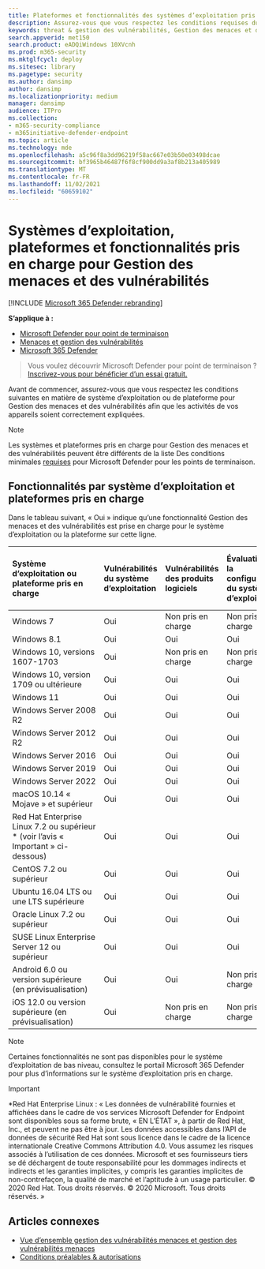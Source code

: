 ```yaml
---
title: Plateformes et fonctionnalités des systèmes d’exploitation pris en charge
description: Assurez-vous que vous respectez les conditions requises du système d’exploitation ou de la plateforme pour Gestion des menaces et des vulnérabilités, afin que les activités de tous vos appareils soient correctement expliquées.
keywords: threat & gestion des vulnérabilités, Gestion des menaces et des vulnérabilités, operating system, platform requirements, prerequisites, Microsoft Defender for Endpoint-tvm supported os, Microsoft Defender for Endpoint-tvm, supported operating systems, supported platforms, linux support, mac support
search.appverid: met150
search.product: eADQiWindows 10XVcnh
ms.prod: m365-security
ms.mktglfcycl: deploy
ms.sitesec: library
ms.pagetype: security
ms.author: dansimp
author: dansimp
ms.localizationpriority: medium
manager: dansimp
audience: ITPro
ms.collection:
- m365-security-compliance
- m365initiative-defender-endpoint
ms.topic: article
ms.technology: mde
ms.openlocfilehash: a5c96f8a3dd96219f58ac667e03b50e03498dcae
ms.sourcegitcommit: bf3965b46487f6f8cf900dd9a3af8b213a405989
ms.translationtype: MT
ms.contentlocale: fr-FR
ms.lasthandoff: 11/02/2021
ms.locfileid: "60659102"
---
```

# <a name="supported-operating-systems-platforms-and-capabilities---for-threat-and-vulnerability-management"></a>Systèmes d’exploitation, plateformes et fonctionnalités pris en charge pour Gestion des menaces et des vulnérabilités

[!INCLUDE [Microsoft 365 Defender rebranding](../../includes/microsoft-defender.md)]

**S’applique à :**

- [Microsoft Defender pour point de terminaison](https://go.microsoft.com/fwlink/?linkid=2154037)
- [Menaces et gestion des vulnérabilités](next-gen-threat-and-vuln-mgt.md)
- [Microsoft 365 Defender](https://go.microsoft.com/fwlink/?linkid=2118804)

> Vous voulez découvrir Microsoft Defender pour point de terminaison ? [Inscrivez-vous pour bénéficier d’un essai gratuit.](https://signup.microsoft.com/create-account/signup?products=7f379fee-c4f9-4278-b0a1-e4c8c2fcdf7e&ru=https://aka.ms/MDEp2OpenTrial?ocid=docs-wdatp-portaloverview-abovefoldlink)

Avant de commencer, assurez-vous que vous respectez les conditions suivantes en matière de système d’exploitation ou de plateforme pour Gestion des menaces et des vulnérabilités afin que les activités de vos appareils soient correctement expliquées.

> [!NOTE]
> Les systèmes et plateformes pris en charge pour Gestion des menaces et des vulnérabilités peuvent être différents de la liste Des conditions minimales [requises](minimum-requirements.md) pour Microsoft Defender pour les points de terminaison.

## <a name="capabilities-per-supported-operating-systems-os-and-platforms"></a>Fonctionnalités par système d’exploitation et plateformes pris en charge

Dans le tableau suivant, « Oui » indique qu’une fonctionnalité Gestion des menaces et des vulnérabilités est prise en charge pour le système d’exploitation ou la plateforme sur cette ligne.

Système d’exploitation ou plateforme pris en charge|Vulnérabilités du système d’exploitation|Vulnérabilités des produits logiciels|Évaluation de la configuration du système d’exploitation|Évaluation de la configuration des contrôles de sécurité|Évaluation de la configuration du produit logiciel
:---|:---|:---|:---|:---|:---
Windows 7|Oui|Non pris en charge|Non pris en charge|Non pris en charge|Non pris en charge
Windows 8.1|Oui|Oui|Oui|Oui|Oui
Windows 10, versions 1607-1703|Oui|Non pris en charge|Non pris en charge|Non pris en charge|Non pris en charge
Windows 10, version 1709 ou ultérieure|Oui|Oui|Oui|Oui|Oui
Windows 11|Oui|Oui|Oui|Oui|Oui
Windows Server 2008 R2|Oui|Oui|Oui|Oui|Oui
Windows Server 2012 R2|Oui|Oui|Oui|Oui|Oui
Windows Server 2016|Oui|Oui|Oui|Oui|Oui
Windows Server 2019|Oui|Oui|Oui|Oui|Oui
Windows Server 2022|Oui|Oui|Oui|Oui|Oui
macOS 10.14 « Mojave » et supérieur|Oui|Oui|Oui|Oui|Oui 
Red Hat Enterprise Linux 7.2 ou supérieur \* (voir l’avis « Important » ci-dessous)|Oui|Oui|Oui|Oui|Oui
CentOS 7.2 ou supérieur|Oui|Oui|Oui|Oui|Oui
Ubuntu 16.04 LTS ou une LTS supérieure|Oui|Oui|Oui|Oui|Oui
Oracle Linux 7.2 ou supérieur|Oui|Oui|Oui|Oui|Oui
SUSE Linux Enterprise Server 12 ou supérieur|Oui|Oui|Oui|Oui|Oui
Android 6.0 ou version supérieure (en prévisualisation)|Oui|Oui|Non pris en charge|Non pris en charge|Non pris en charge
iOS 12.0 ou version supérieure (en prévisualisation)|Oui|Non pris en charge|Non pris en charge|Non pris en charge|Non pris en charge

> [!NOTE]
> Certaines fonctionnalités ne sont pas disponibles pour le système d’exploitation de bas niveau, consultez le portail Microsoft 365 Defender pour plus d’informations sur le système d’exploitation pris en charge.

> [!IMPORTANT]
> \*Red Hat Enterprise Linux : « Les données de vulnérabilité fournies et affichées dans le cadre de vos services Microsoft Defender for Endpoint sont disponibles sous sa forme brute, « EN L’ÉTAT », à partir de Red Hat, Inc., et peuvent ne pas être à jour. Les données accessibles dans l’API de données de sécurité Red Hat sont sous licence dans le cadre de la licence internationale Creative Commons Attribution 4.0. Vous assumez les risques associés à l’utilisation de ces données. Microsoft et ses fournisseurs tiers se dé déchargent de toute responsabilité pour les dommages indirects et indirects et les garanties implicites, y compris les garanties implicites de non-contrefaçon, la qualité de marché et l’aptitude à un usage particulier. © 2020 Red Hat. Tous droits réservés. © 2020 Microsoft. Tous droits réservés. »

## <a name="related-articles"></a>Articles connexes

- [Vue d’ensemble gestion des vulnérabilités menaces et gestion des vulnérabilités menaces](next-gen-threat-and-vuln-mgt.md)
- [Conditions préalables & autorisations](tvm-prerequisites.md)
